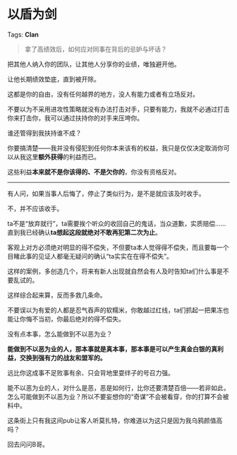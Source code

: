# 以盾为剑

Tags: **Clan**

> 拿了高绩效后，如何应对同事在背后的忌妒与坏话？



把其他人纳入你的团队，让其他人分享你的业绩，唯独避开他。

让他长期绩效垫底，直到被开除。

这都是你的自由，没有任何越界的地方，没人有能力或者有立场反对。

不要以为不采用进攻性策略就没有办法打击对手，只要有能力，我就不必通过打击你来打击你，我可以通过扶持你的对手来压垮你。

谁还管得到我扶持谁不成？

你要搞清楚——我并没有侵犯到任何你本来该有的权益，我只是仅仅决定取消你可以从我这里**额外获得**的利益而已。

这些利益**本来就不是你该得的、不是欠你的**，你没有资格反对。



---

有人问，如果当事人后悔了，停止了类似行为，是不是就应该及时收手。

不，并不应该收手。

ta不是“放弃就行”，ta需要挨个听众的收回自己的鬼话，当众道歉，实质赔偿……直到我已经确认**ta想起这段就绝对不敢再犯第二次为止**。

客观上对方必须绝对明显的得不偿失，不但要ta本人觉得得不偿失，而且要每一个目睹此事的见证人都毫无疑问的确认“ta实实在在得不偿失”。

这样的案例，多创造几个，将来有新人出现就自然会有人及时告知ta们什么事是不要乱试的。

这样综合起来算，反而多救几条命。

不要误以为有爱的人都是忍气吞声的软糯米，你敢越过红线，ta们抓起一把果冻也能让你悔不当初，你最后绝对的得不偿失。

没有点本事，怎么能做到不以恶为业？

**能做到不以恶为业的人，那本事就是真本事，那本事是可以产生真金白银的真利益，交换到强有力的战友和盟军的。**

远比你这成事不足败事有余、只会背地里耍绊子的号召力强。

能不以恶为业的人，对什么是恶，恶是如何行，比你还要清楚百倍——若非如此，怎么可能做到不以恶为业？所以不要妄想你的“奇谋”不会被看穿，你的打算不会被料中。

这条街上只有我这间pub让客人听莫扎特，你难道以为这只是因为我乌鸦颜值高吗？

回去问问B哥。




